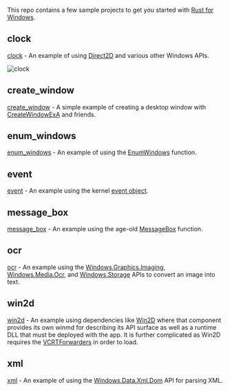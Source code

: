 This repo contains a few sample projects to get you started with [Rust for Windows](https://github.com/microsoft/windows-rs).

## clock

[clock](clock) - An example of using [Direct2D](https://docs.microsoft.com/en-us/windows/win32/direct2d/direct2d-overview) and various other Windows APIs.

![clock](https://user-images.githubusercontent.com/9845234/106089513-ef5f3d80-60dc-11eb-9aee-f89d2416f341.gif)

## create_window

[create_window](create_window) - A simple example of creating a desktop window with [CreateWindowExA](https://docs.microsoft.com/en-us/windows/win32/api/winuser/nf-winuser-createwindowexa) and friends.

## enum_windows

[enum_windows](enum_windows) - An example of using the [EnumWindows](https://docs.microsoft.com/en-us/windows/win32/api/winuser/nf-winuser-enumwindows) function.

## event

[event](event) - An example using the kernel [event object](https://docs.microsoft.com/en-us/windows/win32/api/synchapi/nf-synchapi-createeventa).

## message_box

[message_box](message_box) - An example using the age-old [MessageBox](https://docs.microsoft.com/en-us/windows/win32/api/winuser/nf-winuser-messagebox) function.

## ocr

[ocr](ocr) - An example using the [Windows.Graphics.Imaging](https://docs.microsoft.com/en-us/uwp/api/Windows.Graphics.Imaging), [Windows.Media.Ocr](https://docs.microsoft.com/en-us/uwp/api/Windows.Media.Ocr), and [Windows.Storage](https://docs.microsoft.com/en-us/uwp/api/Windows.Storage) APIs to convert an image into text.

## win2d

[win2d](win2d) - An example using dependencies like [Win2D](https://www.nuget.org/packages/Win2D.uwp) where that component provides its own winmd for describing its API surface as well as a runtime DLL that must be deployed with the app. It is further complicated as Win2D requires the [VCRTForwarders](https://www.nuget.org/packages/Microsoft.VCRTForwarders.140/) in order to load. 

## xml

[xml](xml) - An example of using the [Windows.Data.Xml.Dom](https://docs.microsoft.com/en-us/uwp/api/Windows.Data.Xml.Dom) API for parsing XML.
